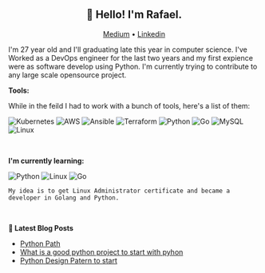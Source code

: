 <!-- Your title -->

<h2 align="center">👋 Hello! I'm Rafael.</h2>
<p align="center">
  <a href="https://medium.com/@rafael31101995/">Medium</a> •
  <a href="https://www.linkedin.com/in/rafael-cardoso-monteiro/">Linkedin</a>
</p>
I'm 27 year old and I'll graduating late this year in computer science. I've Worked as a DevOps engineer for the last two years and my first expience were as software develop using Python. I'm currently trying to contribute to any large scale opensource project.

</br>

**Tools:**

While in the feild I had to work with a bunch of tools, here's a list of them:

![Kubernetes](https://img.shields.io/badge/kubernetes-%23326ce5.svg?style=for-the-badge&logo=kubernetes&logoColor=white)
![AWS](https://img.shields.io/badge/AWS-%23FF9900.svg?style=for-the-badge&logo=amazon-aws&logoColor=white)
![Ansible](https://img.shields.io/badge/ansible-%231A1918.svg?style=for-the-badge&logo=ansible&logoColor=white)
![Terraform](https://img.shields.io/badge/terraform-%235835CC.svg?style=for-the-badge&logo=terraform&logoColor=white)
![Python](https://img.shields.io/badge/python-3670A0?style=for-the-badge&logo=python&logoColor=ffdd54)
![Go](https://img.shields.io/badge/go-%2300ADD8.svg?style=for-the-badge&logo=go&logoColor=white)
![MySQL](https://img.shields.io/badge/mysql-%2300f.svg?style=for-the-badge&logo=mysql&logoColor=white)
![Linux](https://img.shields.io/badge/Linux-FCC624?style=for-the-badge&logo=linux&logoColor=black)

<!-- Your badges
You can use the website to generate badges: https://shields.io/
-->
&nbsp;

<!-- Talking about you -->
**I'm currently learning:**

![Python](https://img.shields.io/badge/python-3670A0?style=for-the-badge&logo=python&logoColor=ffdd54)
![Linux](https://img.shields.io/badge/Linux-FCC624?style=for-the-badge&logo=linux&logoColor=black)
![Go](https://img.shields.io/badge/go-%2300ADD8.svg?style=for-the-badge&logo=go&logoColor=white)

`My idea is to get Linux Administrator certificate and became a developer in Golang and Python.`

&nbsp;

**📝 Latest Blog Posts**

<!-- BLOG-POST-LIST:START -->
- [Python Path](https://img.shields.io/badge/python-3670A0?style=for-the-badge&logo=python&logoColor=ffdd54)
- [What is a good python project to start with pyhon](https://img.shields.io/badge/python-3670A0?style=for-the-badge&logo=python&logoColor=ffdd54)
- [Python Design Patern to start](https://img.shields.io/badge/python-3670A0?style=for-the-badge&logo=python&logoColor=ffdd54)
<!-- BLOG-POST-LIST:END -->